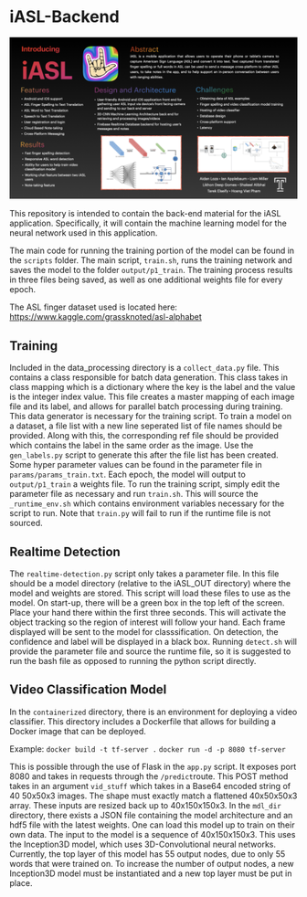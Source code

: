 # iASL-Backend

![iASLPoster](PosteriASL.001.jpeg)

This repository is intended to contain the back-end material for the iASL application. Specifically, it will contain the machine learning model for the neural network used in this application.

The main code for running the training portion of the model can be found in the `scripts` folder. The main script, `train.sh`, runs the training network and saves the model to the folder `output/p1_train`. The training process results in three files being saved, as well as one additional weights file for every epoch.

The ASL finger dataset used is located here:<br>
https://www.kaggle.com/grassknoted/asl-alphabet

## Training

Included in the data_processing directory is a `collect_data.py` file. This contains a class responsible for batch data generation. This class takes in class mapping which is a dictionary where the key is the label and the value is the integer index value. This file creates a master mapping of each image file and its label, and allows for parallel batch processing during training. This data generator is necessary for the training script. To train a model on a dataset, a file list with a new line seperated list of file names should be provided. Along with this, the corresponding ref file should be provided which contains the label in the same order as the image. Use the `gen_labels.py` script to generate this after the file list has been created. Some hyper parameter values can be found in the parameter file in `params/params_train.txt`. Each epoch, the model will output to `output/p1_train` a weights file. To run the training script, simply edit the parameter file as necessary and run `train.sh`. This will source the `_runtime_env.sh` which contains environment variables necessary for the script to run. Note that `train.py` will fail to run if the runtime file is not sourced.

## Realtime Detection

The `realtime-detection.py` script only takes a parameter file. In this file should be a model directory (relative to the iASL_OUT directory) where the model and weights are stored. This script will load these files to use as the model. On start-up, there will be a green box in the top left of the screen. Place your hand there within the first three seconds. This will activate the object tracking so the region of interest will follow your hand. Each frame displayed will be sent to the model for classsification. On detection, the confidence and label will be displayed in a black box. Running `detect.sh` will provide the parameter file and source the runtime file, so it is suggested to run the bash file as opposed to running the python script directly.

## Video Classification Model

In the `containerized` directory, there is an environment for deploying a video classifier. This directory includes a Dockerfile that allows for building a Docker image that can be deployed. 

Example:
`docker build -t tf-server .`
`docker run -d -p 8080 tf-server`

This is possible through the use of Flask in the `app.py` script. It exposes port 8080 and takes in requests through the `/predict`route. This POST method takes in an argument `vid_stuff` which takes in a Base64 encoded string of 40 50x50x3 images. The shape must exactly match a flattened 40x50x50x3 array. These inputs are resized back up to 40x150x150x3. In the `mdl_dir` directory, there exists a JSON file containing the model architecture and an hdf5 file with the latest weights. One can load this model up to train on their own data. The input to the model is a sequence of 40x150x150x3. This uses the Inception3D model, which uses 3D-Convolutional neural networks. Currently, the top layer of this model has 55 output nodes, due to only 55 words that were trained on. To increase the number of output nodes, a new Inception3D model must be instantiated and a new top layer must be put in place.
